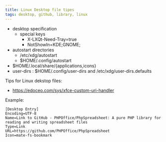 ```yaml
---
title: Linux Desktop file tipes
tags: desktop, github, library, linux
---
```


- desktop specification
  - special keys
    - X-LXQt-Need-Tray=true
    - NotShowIn=KDE;GNOME;
- autostart directories
  - /etc/xdg/autostart
  - $HOME/.config/autostart
- $HOME/.local/share/{applications,icons}
- user-dirs : $HOME/.config/user-dirs and /etc/xdg/user-dirs.defaults



Tips for Linux dekstop files:

- https://edoceo.com/sys/xfce-custom-uri-handler

Example:

```
[Desktop Entry]
Encoding=UTF-8
Name=Link to GitHub - PHPOffice/PhpSpreadsheet: A pure PHP library for reading and writing spreadsheet files
Type=Link
URL=https://github.com/PHPOffice/PhpSpreadsheet
Icon=mate-fs-bookmark
```




